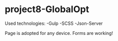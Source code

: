 # project8-GlobalOpt

Used technologies:
-Gulp
-SCSS
-Json-Server

Page is adopted for any device. Forms are working!
